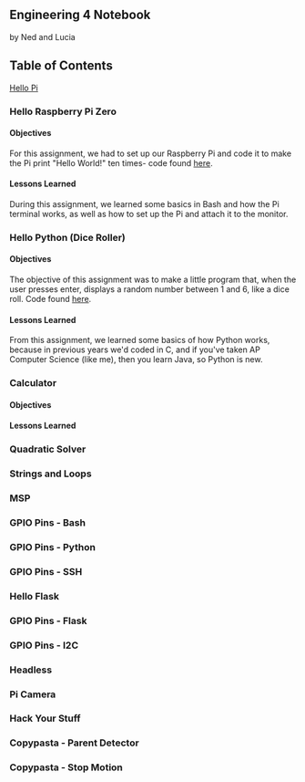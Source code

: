 ## Engineering 4 Notebook
by Ned and Lucia

## Table of Contents
[Hello Pi](#hello-raspberry-pi-zero)

### Hello Raspberry Pi Zero
#### Objectives
For this assignment, we had to set up our Raspberry Pi and code it to make the Pi print "Hello World!" ten times- code found [here](https://github.com/lcrosby13/Engineering_4_Notebook/blob/master/Scripts/LED_Blink.sh).

#### Lessons Learned
During this assignment, we learned some basics in Bash and how the Pi terminal works, as well as how to set up the Pi and attach it to the monitor. 

### Hello Python (Dice Roller)
#### Objectives
The objective of this assignment was to make a little program that, when the user presses enter, displays a random number between 1 and 6, like a dice roll. Code found [here](https://github.com/lcrosby13/Engineering_4_Notebook/blob/master/Python/DiceRoller.py).

#### Lessons Learned
From this assignment, we learned some basics of how Python works, because in previous years we'd coded in C, and if you've taken AP Computer Science (like me), then you learn Java, so Python is new. 

### Calculator
#### Objectives


#### Lessons Learned


### Quadratic Solver

### Strings and Loops

### MSP

### GPIO Pins - Bash

### GPIO Pins - Python

### GPIO Pins - SSH

### Hello Flask

### GPIO Pins - Flask

### GPIO Pins - I2C

### Headless

### Pi Camera

### Hack Your Stuff

### Copypasta - Parent Detector

### Copypasta - Stop Motion
